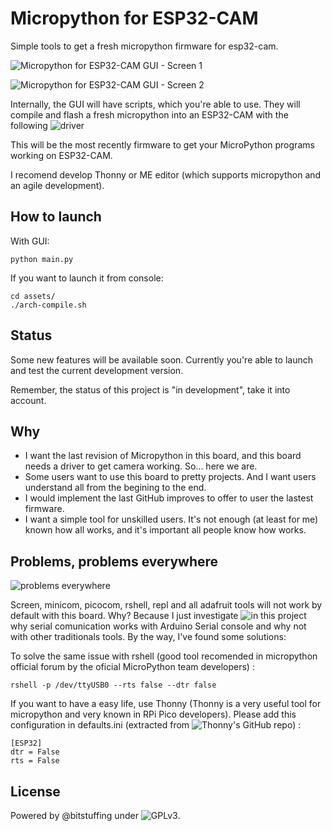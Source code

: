 # Micropython for ESP32-CAM

Simple tools to get a fresh micropython firmware for esp32-cam.

![Micropython for ESP32-CAM GUI - Screen 1](https://i.ibb.co/hX2KLX9/Captura-desde-2022-12-14-14-34-23.png)

![Micropython for ESP32-CAM GUI - Screen 2](https://i.ibb.co/B3kgGW4/esp32-cam.png)

Internally, the GUI will have scripts, which you're able to use. They will compile and flash a fresh micropython into an ESP32-CAM with the following ![driver](https://github.com/lemariva/micropython-camera-driver)

This will be the most recently firmware to get your MicroPython programs working on ESP32-CAM. 

I recomend develop Thonny or ME editor (which supports micropython and an agile development).

## How to launch

With GUI:

```
python main.py
```

If you want to launch it from console:

```
cd assets/
./arch-compile.sh
```

## Status

Some new features will be available soon. Currently you're able to launch and test the current development version.

Remember, the status of this project is "in development", take it into account. 

## Why

- I want the last revision of Micropython in this board, and this board needs a driver to get camera working. So... here we are.
- Some users want to use this board to pretty projects. And I want users understand all from the begining to the end.
- I would implement the last GitHub improves to offer to user the lastest firmware.
- I want a simple tool for unskilled users. It's not enough (at least for me) known how all works, and it's important all people know how works.

## Problems, problems everywhere

![problems everywhere](https://smarter-ecommerce.com/blog/en/wp-content/uploads/2016/08/feed-problems.gif)

Screen, minicom, picocom, rshell, repl and all adafruit tools will not work by default with this board. Why? Because I just investigate ![in this project](https://github.com/bitstuffing/esp32-telecam) why serial comunication works with Arduino Serial console and why not with other traditionals tools. By the way, I've found some solutions:

To solve the same issue with rshell (good tool recomended in micropython official forum by the oficial MicroPython team developers) :

```
rshell -p /dev/ttyUSB0 --rts false --dtr false
```

If you want to have a easy life, use Thonny (Thonny is a very useful tool for micropython and very known in RPi Pico developers). Please add this configuration in defaults.ini (extracted from ![Thonny's GitHub repo](https://github.com/thonny/thonny/issues/1462)) :

```
[ESP32]
dtr = False
rts = False
```

## License
Powered by @bitstuffing under ![GPLv3](http://www.gnu.org/licenses/GPLv3). 